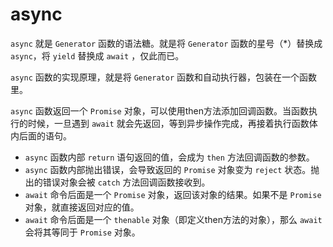 # async

`async` 就是 `Generator` 函数的语法糖。就是将 `Generator` 函数的星号（*）替换成 `async`，将 `yield` 替换成 `await` ，仅此而已。

`async` 函数的实现原理，就是将 `Generator` 函数和自动执行器，包装在一个函数里。

`async` 函数返回一个 `Promise` 对象，可以使用then方法添加回调函数。当函数执行的时候，一旦遇到 `await` 就会先返回，等到异步操作完成，再接着执行函数体内后面的语句。

+ `async` 函数内部 `return` 语句返回的值，会成为 `then` 方法回调函数的参数。
+ `async` 函数内部抛出错误，会导致返回的 `Promise` 对象变为 `reject` 状态。抛出的错误对象会被 `catch` 方法回调函数接收到。
+ `await` 命令后面是一个 `Promise` 对象，返回该对象的结果。如果不是 `Promise` 对象，就直接返回对应的值。
+ `await` 命令后面是一个 `thenable` 对象（即定义then方法的对象），那么 `await` 会将其等同于 `Promise` 对象。
